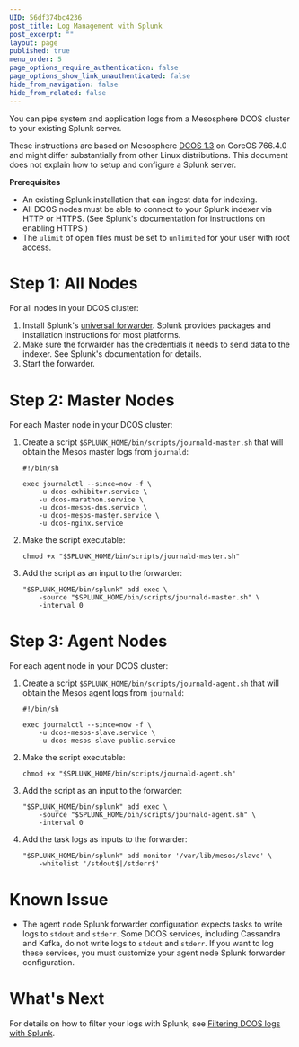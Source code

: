 ```yaml
---
UID: 56df374bc4236
post_title: Log Management with Splunk
post_excerpt: ""
layout: page
published: true
menu_order: 5
page_options_require_authentication: false
page_options_show_link_unauthenticated: false
hide_from_navigation: false
hide_from_related: false
---
```

You can pipe system and application logs from a Mesosphere DCOS cluster to your existing Splunk server.

These instructions are based on Mesosphere [DCOS 1.3][1] on CoreOS 766.4.0 and might differ substantially from other Linux distributions. This document does not explain how to setup and configure a Splunk server.

**Prerequisites**

*   An existing Splunk installation that can ingest data for indexing.
*   All DCOS nodes must be able to connect to your Splunk indexer via HTTP or HTTPS. (See Splunk's documentation for instructions on enabling HTTPS.) 
*   The `ulimit` of open files must be set to `unlimited` for your user with root access.

# Step 1: All Nodes

For all nodes in your DCOS cluster:

1.  Install Splunk's [universal forwarder][2]. Splunk provides packages and installation instructions for most platforms.
2.  Make sure the forwarder has the credentials it needs to send data to the indexer. See Splunk's documentation for details.
3.  Start the forwarder.

# Step 2: Master Nodes

For each Master node in your DCOS cluster:

1.  Create a script `$SPLUNK_HOME/bin/scripts/journald-master.sh` that will obtain the Mesos master logs from `journald`:
    
        #!/bin/sh
        
        exec journalctl --since=now -f \
            -u dcos-exhibitor.service \
            -u dcos-marathon.service \
            -u dcos-mesos-dns.service \
            -u dcos-mesos-master.service \
            -u dcos-nginx.service
        

2.  Make the script executable:
    
        chmod +x "$SPLUNK_HOME/bin/scripts/journald-master.sh"
        

3.  Add the script as an input to the forwarder:
    
        "$SPLUNK_HOME/bin/splunk" add exec \
            -source "$SPLUNK_HOME/bin/scripts/journald-master.sh" \
            -interval 0
        

# Step 3: Agent Nodes

For each agent node in your DCOS cluster:

1.  Create a script `$SPLUNK_HOME/bin/scripts/journald-agent.sh` that will obtain the Mesos agent logs from `journald`:
    
        #!/bin/sh
        
        exec journalctl --since=now -f \
            -u dcos-mesos-slave.service \
            -u dcos-mesos-slave-public.service
        

2.  Make the script executable:
    
        chmod +x "$SPLUNK_HOME/bin/scripts/journald-agent.sh"
        

3.  Add the script as an input to the forwarder:
    
        "$SPLUNK_HOME/bin/splunk" add exec \
            -source "$SPLUNK_HOME/bin/scripts/journald-agent.sh" \
            -interval 0
        

4.  Add the task logs as inputs to the forwarder:
    
        "$SPLUNK_HOME/bin/splunk" add monitor '/var/lib/mesos/slave' \
            -whitelist '/stdout$|/stderr$'
        

# Known Issue

*   The agent node Splunk forwarder configuration expects tasks to write logs to `stdout` and `stderr`. Some DCOS services, including Cassandra and Kafka, do not write logs to `stdout` and `stderr`. If you want to log these services, you must customize your agent node Splunk forwarder configuration.

# What's Next

For details on how to filter your logs with Splunk, see [Filtering DCOS logs with Splunk][3].

 [1]: ../release-notes/community-edition/1-3/
 [2]: http://www.splunk.com/en_us/download/universal-forwarder.html
 [3]: ../../logging/filter-splunk/